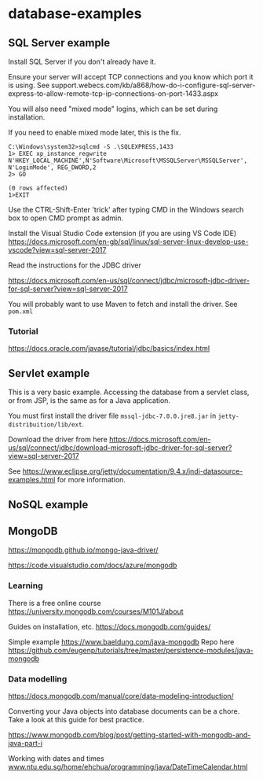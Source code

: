 # database-examples

## SQL Server example

Install SQL Server if you don't already have it.

Ensure your server will accept TCP connections and you know which port it is using.  See support.webecs.com/kb/a868/how-do-i-configure-sql-server-express-to-allow-remote-tcp-ip-connections-on-port-1433.aspx

You will also need "mixed mode" logins, which can be set during installation.

If you need to enable mixed mode later, this is the fix.

```C:\Windows\system32>
C:\Windows\system32>sqlcmd -S .\SQLEXPRESS,1433
1> EXEC xp_instance_regwrite N'HKEY_LOCAL_MACHINE',N'Software\Microsoft\MSSQLServer\MSSQLServer', N'LoginMode', REG_DWORD,2
2> GO

(0 rows affected)
1>EXIT
```

Use the CTRL-Shift-Enter 'trick' after typing CMD in the Windows search box to open CMD prompt as admin. 


Install the Visual Studio Code extension (if you are using VS Code IDE)  https://docs.microsoft.com/en-gb/sql/linux/sql-server-linux-develop-use-vscode?view=sql-server-2017

Read the instructions for the JDBC driver 

https://docs.microsoft.com/en-us/sql/connect/jdbc/microsoft-jdbc-driver-for-sql-server?view=sql-server-2017

You will probably want to use Maven to fetch and install the driver.  See ```pom.xml```

### Tutorial
https://docs.oracle.com/javase/tutorial/jdbc/basics/index.html

## Servlet example

This is a very basic example. Accessing the database from a servlet class, or from JSP, is the same as for a Java application.

You must first install the driver file ```mssql-jdbc-7.0.0.jre8.jar``` in ```jetty-distribuition/lib/ext```.

Download the driver from here https://docs.microsoft.com/en-us/sql/connect/jdbc/download-microsoft-jdbc-driver-for-sql-server?view=sql-server-2017


See https://www.eclipse.org/jetty/documentation/9.4.x/jndi-datasource-examples.html for more information.

## NoSQL example

## MongoDB

https://mongodb.github.io/mongo-java-driver/

https://code.visualstudio.com/docs/azure/mongodb

### Learning

There is a free online course https://university.mongodb.com/courses/M101J/about 

Guides on installation, etc. https://docs.mongodb.com/guides/

Simple example https://www.baeldung.com/java-mongodb Repo here https://github.com/eugenp/tutorials/tree/master/persistence-modules/java-mongodb

### Data modelling

https://docs.mongodb.com/manual/core/data-modeling-introduction/

Converting your Java objects into database documents can be a chore.  Take a look at this guide for best practice.

https://www.mongodb.com/blog/post/getting-started-with-mongodb-and-java-part-i

Working with dates and times www.ntu.edu.sg/home/ehchua/programming/java/DateTimeCalendar.html



